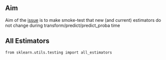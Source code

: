 ## Aim

Aim of the [issue](https://github.com/scikit-learn/scikit-learn/issues/7297) is to make smoke-test that new (and current) estimators do not change during transform/predict/predict_proba time

## All Estimators

`from sklearn.utils.testing import all_estimators`

